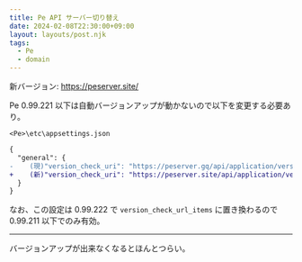 ```yaml
---
title: Pe API サーバー切り替え
date: 2024-02-08T22:30:00+09:00
layout: layouts/post.njk
tags:
  - Pe
  - domain
---
```


新バージョン: https://peserver.site/

Pe 0.99.221 以下は自動バージョンアップが動かないので以下を変更する必要あり。

`<Pe>\etc\appsettings.json`

```diff
{
  "general": {
-    (現)"version_check_uri": "https://peserver.gq/api/application/version/update"
+    (新)"version_check_uri": "https://peserver.site/api/application/version/update"
  }
}
```

なお、この設定は 0.99.222 で `version_check_url_items` に置き換わるので 0.99.211 以下でのみ有効。

----------------

バージョンアップが出来なくなるとほんとつらい。
